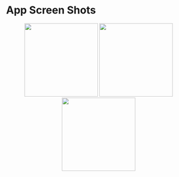 # App Screen Shots


<div align="center">
    <img src="https://github.com/venkatesh-sdev/task_tracker_mobile/assets/118906759/d4d28f7f-f7a2-43f3-8aec-4ebca097ee86" width="200px"</img> 
     <img src="https://github.com/venkatesh-sdev/task_tracker_mobile/assets/118906759/d4d28f7f-f7a2-43f3-8aec-4ebca097ee86" width="200px"</img> 
     <img src="https://github.com/venkatesh-sdev/task_tracker_mobile/assets/118906759/d4d28f7f-f7a2-43f3-8aec-4ebca097ee86" width="200px"</img> 
</div>
<!-- ![WhatsApp Image 2024-03-29 at 6 26 38 AM (2)](https://github.com/venkatesh-sdev/task_tracker_mobile/assets/118906759/7e269a2f-87fa-4214-9995-fb921076ac23)
![WhatsApp Image 2024-03-29 at 6 26 38 AM (1)](https://github.com/venkatesh-sdev/task_tracker_mobile/assets/118906759/89e457ee-801a-4130-91d0-80b54af724a7)
![WhatsApp Image 2024-03-29 at 6 26 37 AM](https://github.com/venkatesh-sdev/task_tracker_mobile/assets/118906759/9f3f9b3e-568f-483c-889d-f809cfbbbd15)
![WhatsApp Image 2024-03-29 at 6 26 37 AM (2)](https://github.com/venkatesh-sdev/task_tracker_mobile/assets/118906759/e56c8e5c-3420-4b4f-873f-0e10f9249832)
![WhatsApp Image 2024-03-29 at 6 26 37 AM (1)](https://github.com/venkatesh-sdev/task_tracker_mobile/assets/118906759/d1b32939-e03a-4421-ad7f-035363b99f64)
![WhatsApp Image 2024-03-29 at 6 26 39 AM](https://github.com/venkatesh-sdev/task_tracker_mobile/assets/118906759/103c7cc8-08a0-41d3-b209-1bf2238aa60d)
![WhatsApp Image 2024-03-29 at 6 26 39 AM (2)](https://github.com/venkatesh-sdev/task_tracker_mobile/assets/118906759/84649a90-5554-42ac-a81b-5d735bc08ad6)
![WhatsApp Image 2024-03-29 at 6 26 39 AM (1)](https://github.com/venkatesh-sdev/task_tracker_mobile/assets/118906759/a06b7122-49e2-4599-b1d2-94c579637192)
![WhatsApp Image 2024-03-29 at 6 26 38 AM](https://github.com/venkatesh-sdev/task_tracker_mobile/assets/118906759/191a4f03-a930-4e07-98dc-e1fd386acfa1)
 -->
